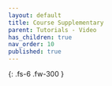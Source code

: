 ```yaml
---
layout: default
title: Course Supplementary
parent: Tutorials - Video
has_children: true
nav_order: 10
published: true
---
```


{: .fs-6 .fw-300 }